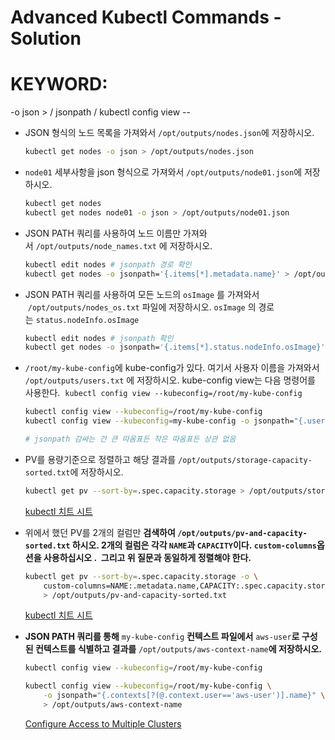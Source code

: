 # Advanced Kubectl Commands - Solution

# KEYWORD:
-o json > /
jsonpath /
kubectl config view --

- JSON 형식의 노드 목록을 가져와서 `/opt/outputs/nodes.json`에 저장하시오.

    ```bash
    kubectl get nodes -o json > /opt/outputs/nodes.json
    ```

- `node01` 세부사항을 json 형식으로 가져와서 `/opt/outputs/node01.json`에 저장하시오.

    ```bash
    kubectl get nodes
    kubectl get nodes node01 -o json > /opt/outputs/node01.json
    ```

- JSON PATH 쿼리를 사용하여 노드 이름만 가져와서 `/opt/outputs/node_names.txt` 에 저장하시오.

    ```bash
    kubectl edit nodes # jsonpath 경로 확인
    kubectl get nodes -o jsonpath='{.items[*].metadata.name}' > /opt/outputs/node_names.txt
    ```

- JSON PATH 쿼리를 사용하여 모든 노드의 `osImage` 를 가져와서  `/opt/outputs/nodes_os.txt` 파일에 저장하시오. `osImage` 의 경로는 `status.nodeInfo.osImage`

    ```bash
    kubectl edit nodes # jsonpath 확인
    kubectl get nodes -o jsonpath='{.items[*].status.nodeInfo.osImage}' > /opt/outputs/nodes_os.txt
    ```

- `/root/my-kube-config`에 kube-config가 있다. 여기서 사용자 이름을 가져와서 `/opt/outputs/users.txt` 에 저장하시오. kube-config view는 다음 명령어를 사용한다. 
`kubectl config view --kubeconfig=/root/my-kube-config`

    ```bash
    kubectl config view --kubeconfig=/root/my-kube-config
    kubectl config view --kubeconfig=my-kube-config -o jsonpath="{.users[*].name}" > /opt/outputs/users.txt

    # jsonpath 감싸는 건 큰 따옴표든 작은 따옴표든 상관 없음
    ```

- PV를 용량기준으로 정렬하고 해당 결과를 `/opt/outputs/storage-capacity-sorted.txt`에 저장하시오.

    ```bash
    kubectl get pv --sort-by=.spec.capacity.storage > /opt/outputs/storage-capacity-sorted.txt
    ```

    [kubectl 치트 시트](https://kubernetes.io/ko/docs/reference/kubectl/cheatsheet/)

- 위에서 했던 PV를 2개의 컬럼만 **검색하여 `/opt/outputs/pv-and-capacity-sorted.txt` 하시오.
2개의 컬럼은 각각 `NAME`과 `CAPACITY`이다. `custom-columns`옵션을 사용하십시오 . 
그리고 위 질문과 동일하게 정렬해야 한다.**

    ```bash
    kubectl get pv --sort-by=.spec.capacity.storage -o \
        custom-columns=NAME:.metadata.name,CAPACITY:.spec.capacity.storage \
        > /opt/outputs/pv-and-capacity-sorted.txt
    ```

    [kubectl 치트 시트](https://kubernetes.io/ko/docs/reference/kubectl/cheatsheet/)

- **JSON PATH 쿼리를 통해** `my-kube-config` **컨텍스트 파일에서** `aws-user`**로 구성된 컨텍스트를 식별하고 결과를** `/opt/outputs/aws-context-name`**에 저장하시오.**

    ```bash
    kubectl config view --kubeconfig=/root/my-kube-config

    kubectl config view --kubeconfig=/root/my-kube-config \
        -o jsonpath="{.contexts[?(@.context.user=='aws-user')].name}" \
        > /opt/outputs/aws-context-name
    ```

    [Configure Access to Multiple Clusters](https://kubernetes.io/docs/tasks/access-application-cluster/configure-access-multiple-clusters/)